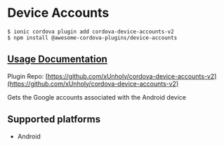 # Device Accounts

```text
$ ionic cordova plugin add cordova-device-accounts-v2
$ npm install @awesome-cordova-plugins/device-accounts
```

## [Usage Documentation](https://danielsogl.gitbook.io/awesome-cordova-plugins/plugins/device-accounts/)

Plugin Repo: [https://github.com/xUnholy/cordova-device-accounts-v2](https://github.com/xUnholy/cordova-device-accounts-v2)

Gets the Google accounts associated with the Android device

## Supported platforms

* Android

